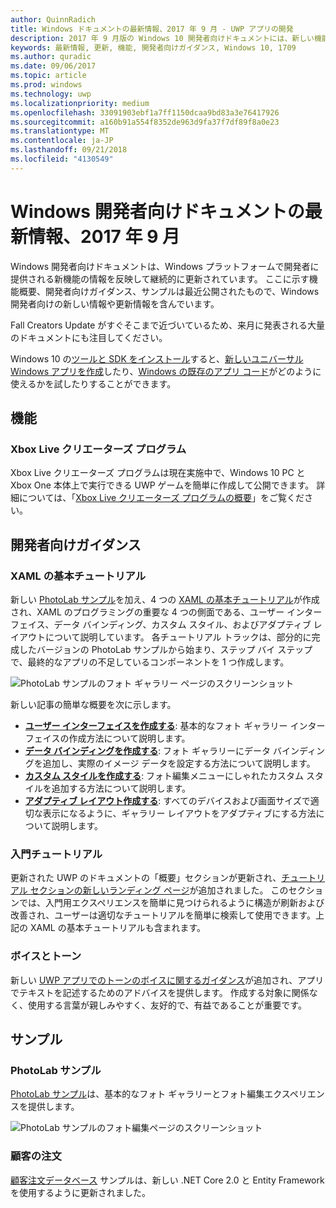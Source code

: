 ```yaml
---
author: QuinnRadich
title: Windows ドキュメントの最新情報、2017 年 9 月 - UWP アプリの開発
description: 2017 年 9 月版の Windows 10 開発者向けドキュメントには、新しい機能、ビデオ、開発者向けガイダンスが追加されました
keywords: 最新情報, 更新, 機能, 開発者向けガイダンス, Windows 10, 1709
ms.author: quradic
ms.date: 09/06/2017
ms.topic: article
ms.prod: windows
ms.technology: uwp
ms.localizationpriority: medium
ms.openlocfilehash: 33091903ebf1a7ff1150dcaa9bd83a3e76417926
ms.sourcegitcommit: a160b91a554f8352de963d9fa37f7df89f8a0e23
ms.translationtype: MT
ms.contentlocale: ja-JP
ms.lasthandoff: 09/21/2018
ms.locfileid: "4130549"
---
```

# <a name="whats-new-in-the-windows-developer-docs-in-september-2017"></a>Windows 開発者向けドキュメントの最新情報、2017 年 9 月

Windows 開発者向けドキュメントは、Windows プラットフォームで開発者に提供される新機能の情報を反映して継続的に更新されています。 ここに示す機能概要、開発者向けガイダンス、サンプルは最近公開されたもので、Windows 開発者向けの新しい情報や更新情報を含んでいます。

Fall Creators Update がすぐそこまで近づいているため、来月に発表される大量のドキュメントにも注目してください。

Windows 10 の[ツールと SDK をインストール](http://go.microsoft.com/fwlink/?LinkId=821431)すると、[新しいユニバーサル Windows アプリを作成](../get-started/your-first-app.md)したり、[Windows の既存のアプリ コード](../porting/index.md)がどのように使えるかを試したりすることができます。

## <a name="features"></a>機能

### <a name="xbox-live-creators-program"></a>Xbox Live クリエーターズ プログラム

Xbox Live クリエーターズ プログラムは現在実施中で、Windows 10 PC と Xbox One 本体上で実行できる UWP ゲームを簡単に作成して公開できます。 詳細については、「[Xbox Live クリエーターズ プログラムの概要](../xbox-live/get-started-with-creators/get-started-with-xbox-live-creators.md)」をご覧ください。

## <a name="developer-guidance"></a>開発者向けガイダンス

### <a name="xaml-basics-tutorials"></a>XAML の基本チュートリアル

新しい [PhotoLab サンプル](https://github.com/Microsoft/Windows-appsample-photo-lab)を加え、4 つの [XAML の基本チュートリアル](https://docs.microsoft.com/en-us/windows/uwp/get-started/xaml-basics-intro)が作成され、XAML のプログラミングの重要な 4 つの側面である、ユーザー インターフェイス、データ バインディング、カスタム スタイル、およびアダプティブ レイアウトについて説明しています。 各チュートリアル トラックは、部分的に完成したバージョンの PhotoLab サンプルから始まり、ステップ バイ ステップで、最終的なアプリの不足しているコンポーネントを 1 つ作成します。 

![PhotoLab サンプルのフォト ギャラリー ページのスクリーンショット](images/PhotoLab-gallery-page.png)  

新しい記事の簡単な概要を次に示します。

+ [**ユーザー インターフェイスを作成する**](https://docs.microsoft.com/en-us/windows/uwp/get-started/xaml-basics-ui): 基本的なフォト ギャラリー インターフェイスの作成方法について説明します。
+ [**データ バインディングを作成する**](https://docs.microsoft.com/en-us/windows/uwp/get-started/xaml-basics-data-binding): フォト ギャラリーにデータ バインディングを追加し、実際のイメージ データを設定する方法について説明します。
+ [**カスタム スタイルを作成する**](https://docs.microsoft.com/en-us/windows/uwp/get-started/xaml-basics-style): フォト編集メニューにしゃれたカスタム スタイルを追加する方法について説明します。
+ [**アダプティブ レイアウト作成する**](https://docs.microsoft.com/en-us/windows/uwp/get-started/xaml-basics-adaptive-layout): すべてのデバイスおよび画面サイズで適切な表示になるように、ギャラリー レイアウトをアダプティブにする方法について説明します。

### <a name="get-started-tutorials"></a>入門チュートリアル

更新された UWP のドキュメントの「概要」セクションが更新され、[チュートリアル セクションの新しいランディング ページ](https://docs.microsoft.com/windows/uwp/get-started/create-uwp-apps)が追加されました。 このセクションでは、入門用エクスペリエンスを簡単に見つけられるように構造が刷新および改善され、ユーザーは適切なチュートリアルを簡単に検索して使用できます。上記の XAML の基本チュートリアルも含まれます。

### <a name="voice-and-tone"></a>ボイスとトーン

新しい [UWP アプリでのトーンのボイスに関するガイダンス](https://docs.microsoft.com/windows/uwp/in-app-help/voice-and-tone)が追加され、アプリでテキストを記述するためのアドバイスを提供します。 作成する対象に関係なく、使用する言葉が親しみやすく、友好的で、有益であることが重要です。

## <a name="samples"></a>サンプル

### <a name="photolab-sample"></a>PhotoLab サンプル

[PhotoLab サンプル](https://github.com/Microsoft/windows-appsample-photo-lab)は、基本的なフォト ギャラリーとフォト編集エクスペリエンスを提供します。

![PhotoLab サンプルのフォト編集ページのスクリーンショット](images/PhotoLab-editing-page.png)  

### <a name="customer-orders"></a>顧客の注文

[顧客注文データベース](https://github.com/Microsoft/Windows-appsample-customers-orders-database) サンプルは、新しい .NET Core 2.0 と Entity Framework を使用するように更新されました。